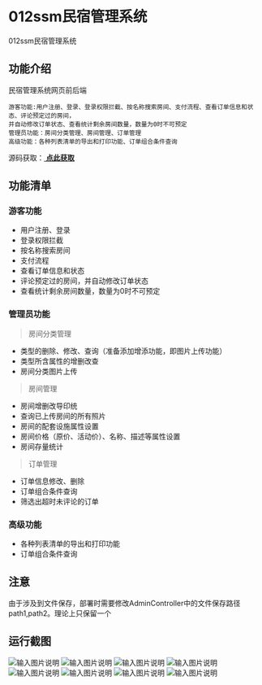 # 012ssm民宿管理系统
012ssm民宿管理系统


## 功能介绍
民宿管理系统网页前后端
````
游客功能:用户注册、登录、登录权限拦截、按名称搜索房间、支付流程、查看订单信息和状态、评论预定过的房间，
并自动修改订单状态、查看统计剩余房间数量，数量为0时不可预定
管理员功能：房间分类管理、房间管理、订单管理
高级功能：各种列表清单的导出和打印功能、订单组合条件查询
````
源码获取：[ **点此获取** ](http://www.shuyue.fun/index.php?type=productinfo&id=110)

## 功能清单
### 游客功能
+ 用户注册、登录
+ 登录权限拦截
+ 按名称搜索房间
+ 支付流程
+ 查看订单信息和状态
+ 评论预定过的房间，并自动修改订单状态
+ 查看统计剩余房间数量，数量为0时不可预定

### 管理员功能
> 房间分类管理
+ 类型的删除、修改、查询（准备添加增添功能，即图片上传功能）
+ 类型所含属性的增删改查
+ 房间分类图片上传

> 房间管理
+ 房间增删改导印统
+ 查询已上传房间的所有照片
+ 房间的配套设施属性设置
+ 房间价格（原价、活动价）、名称、描述等属性设置
+ 房间存量统计

> 订单管理
+ 订单信息修改、删除
+ 订单组合条件查询
+ 筛选出超时未评论的订单

### 高级功能
+ 各种列表清单的导出和打印功能
+ 订单组合条件查询

## 注意
由于涉及到文件保存，部署时需要修改AdminController中的文件保存路径path1,path2。理论上只保留一个

## 运行截图

![输入图片说明](http://www.shuyue.fun/?type=productinfo&id=110#lg=1&slide=0 "屏幕截图.png")
![输入图片说明](https://images.gitee.com/uploads/images/2021/0317/111438_e5b7425b_863230.png "屏幕截图.png")
![输入图片说明](https://images.gitee.com/uploads/images/2021/0317/111557_c35c6160_863230.png "屏幕截图.png")
![输入图片说明](https://images.gitee.com/uploads/images/2021/0317/111606_2e9d013b_863230.png "屏幕截图.png")
![输入图片说明](https://images.gitee.com/uploads/images/2021/0317/111615_8d24960d_863230.png "屏幕截图.png")
![输入图片说明](https://images.gitee.com/uploads/images/2021/0317/111623_e1711444_863230.png "屏幕截图.png")
![输入图片说明](https://images.gitee.com/uploads/images/2021/0317/111636_363f4dd5_863230.png "屏幕截图.png")
![输入图片说明](https://images.gitee.com/uploads/images/2021/0317/111652_6c502998_863230.png "屏幕截图.png")



